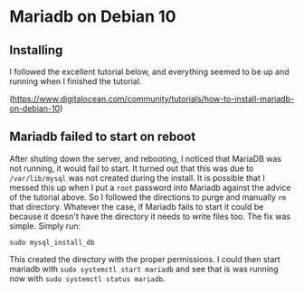 <!--
category: Homelab
-->

# Mariadb on Debian 10

## Installing

I followed the excellent tutorial below, and everything seemed to be up and running when I finished the tutorial.

(https://www.digitalocean.com/community/tutorials/how-to-install-mariadb-on-debian-10)

## Mariadb failed to start on reboot

After shuting down the server, and rebooting, I noticed that MariaDB was not running, it would fail to start. It turned out that this was due to `/var/lib/mysql` was not created during the install. It is possible that I messed this up when I put a `root` password into Mariadb against the advice of the tutorial above. So I followed the directions to purge and manually `rm` that directory. Whatever the case, if Mariadb fails to start it could be because it doesn't have the directory it needs to write files too. The fix was simple. Simply run:

`sudo mysql_install_db`

This created the directory with the proper permissions. I could then start mariadb with `sudo systemctl start mariadb` and see that is was running now with `sudo systemctl status mariadb`.

